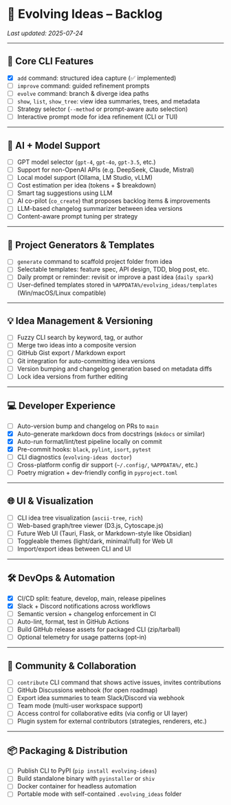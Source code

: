# 🧠 Evolving Ideas – Backlog

<!--start-->
*Last updated: 2025-07-24*

---

## 🌿 Core CLI Features

- [x] `add` command: structured idea capture (✅ implemented)
- [ ] `improve` command: guided refinement prompts
- [ ] `evolve` command: branch & diverge idea paths
- [ ] `show`, `list`, `show_tree`: view idea summaries, trees, and metadata
- [ ] Strategy selector (`--method` or prompt-aware auto selection)
- [ ] Interactive prompt mode for idea refinement (CLI or TUI)

---

## 🧠 AI + Model Support

- [ ] GPT model selector (`gpt-4`, `gpt-4o`, `gpt-3.5`, etc.)
- [ ] Support for non-OpenAI APIs (e.g. DeepSeek, Claude, Mistral)
- [ ] Local model support (Ollama, LM Studio, vLLM)
- [ ] Cost estimation per idea (tokens + $ breakdown)
- [ ] Smart tag suggestions using LLM
- [ ] AI co-pilot (`co_create`) that proposes backlog items & improvements
- [ ] LLM-based changelog summarizer between idea versions
- [ ] Content-aware prompt tuning per strategy

---

## 🧩 Project Generators & Templates

- [ ] `generate` command to scaffold project folder from idea
- [ ] Selectable templates: feature spec, API design, TDD, blog post, etc.
- [ ] Daily prompt or reminder: revisit or improve a past idea (`daily spark`)
- [ ] User-defined templates stored in `%APPDATA%/evolving_ideas/templates` (Win/macOS/Linux compatible)

---

## 💡 Idea Management & Versioning

- [ ] Fuzzy CLI search by keyword, tag, or author
- [ ] Merge two ideas into a composite version
- [ ] GitHub Gist export / Markdown export
- [ ] Git integration for auto-committing idea versions
- [ ] Version bumping and changelog generation based on metadata diffs
- [ ] Lock idea versions from further editing

---

## 💻 Developer Experience

- [ ] Auto-version bump and changelog on PRs to `main`
- [x] Auto-generate markdown docs from docstrings (`mkdocs` or similar)
- [x] Auto-run format/lint/test pipeline locally on commit
- [x] Pre-commit hooks: `black`, `pylint`, `isort`, `pytest`
- [ ] CLI diagnostics (`evolving-ideas doctor`)
- [ ] Cross-platform config dir support (`~/.config/`, `%APPDATA%/`, etc.)
- [ ] Poetry migration + dev-friendly config in `pyproject.toml`

---

## 🌐 UI & Visualization

- [ ] CLI idea tree visualization (`ascii-tree`, `rich`)
- [ ] Web-based graph/tree viewer (D3.js, Cytoscape.js)
- [ ] Future Web UI (Tauri, Flask, or Markdown-style like Obsidian)
- [ ] Toggleable themes (light/dark, minimal/full) for Web UI
- [ ] Import/export ideas between CLI and UI

---

## 🛠 DevOps & Automation

- [x] CI/CD split: feature, develop, main, release pipelines
- [x] Slack + Discord notifications across workflows
- [ ] Semantic version + changelog enforcement in CI
- [ ] Auto-lint, format, test in GitHub Actions
- [ ] Build GitHub release assets for packaged CLI (zip/tarball)
- [ ] Optional telemetry for usage patterns (opt-in)

---

## 📢 Community & Collaboration

- [ ] `contribute` CLI command that shows active issues, invites contributions
- [ ] GitHub Discussions webhook (for open roadmap)
- [ ] Export idea summaries to team Slack/Discord via webhook
- [ ] Team mode (multi-user workspace support)
- [ ] Access control for collaborative edits (via config or UI layer)
- [ ] Plugin system for external contributors (strategies, renderers, etc.)

---

## 📦 Packaging & Distribution

- [ ] Publish CLI to PyPI (`pip install evolving-ideas`)
- [ ] Build standalone binary with `pyinstaller` or `shiv`
- [ ] Docker container for headless automation
- [ ] Portable mode with self-contained `.evolving_ideas` folder

<!--end-->
